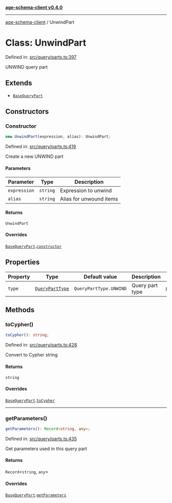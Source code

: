 [**age-schema-client v0.4.0**](../index.md)

***

[age-schema-client](../index.md) / UnwindPart

# Class: UnwindPart

Defined in: [src/query/parts.ts:397](https://github.com/standardbeagle/ageSchemaClient/blob/main/src/query/parts.ts#L397)

UNWIND query part

## Extends

- [`BaseQueryPart`](BaseQueryPart.md)

## Constructors

### Constructor

```ts
new UnwindPart(expression, alias): UnwindPart;
```

Defined in: [src/query/parts.ts:419](https://github.com/standardbeagle/ageSchemaClient/blob/main/src/query/parts.ts#L419)

Create a new UNWIND part

#### Parameters

| Parameter | Type | Description |
| ------ | ------ | ------ |
| `expression` | `string` | Expression to unwind |
| `alias` | `string` | Alias for unwound items |

#### Returns

`UnwindPart`

#### Overrides

[`BaseQueryPart`](BaseQueryPart.md).[`constructor`](BaseQueryPart.md#constructor)

## Properties

| Property | Type | Default value | Description | Overrides | Defined in |
| ------ | ------ | ------ | ------ | ------ | ------ |
| <a id="type"></a> `type` | [`QueryPartType`](../enumerations/QueryPartType.md) | `QueryPartType.UNWIND` | Query part type | [`BaseQueryPart`](BaseQueryPart.md).[`type`](BaseQueryPart.md#type) | [src/query/parts.ts:401](https://github.com/standardbeagle/ageSchemaClient/blob/main/src/query/parts.ts#L401) |

## Methods

### toCypher()

```ts
toCypher(): string;
```

Defined in: [src/query/parts.ts:428](https://github.com/standardbeagle/ageSchemaClient/blob/main/src/query/parts.ts#L428)

Convert to Cypher string

#### Returns

`string`

#### Overrides

[`BaseQueryPart`](BaseQueryPart.md).[`toCypher`](BaseQueryPart.md#tocypher)

***

### getParameters()

```ts
getParameters(): Record<string, any>;
```

Defined in: [src/query/parts.ts:435](https://github.com/standardbeagle/ageSchemaClient/blob/main/src/query/parts.ts#L435)

Get parameters used in this query part

#### Returns

`Record`\<`string`, `any`\>

#### Overrides

[`BaseQueryPart`](BaseQueryPart.md).[`getParameters`](BaseQueryPart.md#getparameters)
